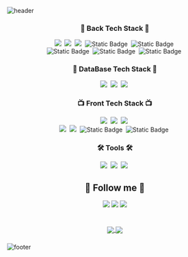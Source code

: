 
![header](https://capsule-render.vercel.app/api?type=slice&color=auto&customColorList=10&height=200&text=Woong&fontAlign=70&rotate=13&fontAlignY=25&descAlign=60&descAlignY=44&animation=twinkling)

<h3 align="center">🍳 Back Tech Stack 🍳</h3>
<p align="center">
  <img src="https://img.shields.io/badge/Java-007396?style=for-the-badge&logo=Java&logoColor=white"/></a>&nbsp
  <img src="https://img.shields.io/badge/SpringBoot-6DB33F?style=for-the-badge&logo=Spring&logoColor=white"/></a>&nbsp
  <img src="https://img.shields.io/badge/spring%20security-%236DB33F?style=for-the-badge&logo=springsecurity&logoColor=fff">&nbsp
  <img alt="Static Badge" src="https://img.shields.io/badge/JSON-%23000?style=for-the-badge&logo=json&logoColor=fff">&nbsp
  <img alt="Static Badge" src="https://img.shields.io/badge/JWT-%23000?style=for-the-badge&logo=jsonwebtokens&logoColor=fff">&nbsp
  <br/>
  <img alt="Static Badge" src="https://img.shields.io/badge/Python-%233776AB?style=for-the-badge&logo=python&logoColor=fff">&nbsp
  <img alt="Static Badge" src="https://img.shields.io/badge/OpenCV-%235C3EE8?style=for-the-badge&logo=opencv&logoColor=fff">&nbsp
  <img alt="Static Badge" src="https://img.shields.io/badge/numpy-%23013243?style=for-the-badge&logo=numpy&logoColor=fff">&nbsp
</p>

<h3 align="center">💽 DataBase Tech Stack 💽</h3>
<p align="center">
  <img src="https://img.shields.io/badge/MySql-E6B91E?style=for-the-badge&logo=MySql&logoColor=white"/></a>&nbsp
  <img src="https://img.shields.io/badge/Maria-00599C?style=for-the-badge&logo=mariadb&logoColor=white"/></a>&nbsp
  <img src="https://img.shields.io/badge/dbeaver-%23382923?style=for-the-badge&logo=dbeaver&logoColor=white"></a>&nbsp
</p>

<h3 align="center">📺 Front Tech Stack 📺</h3>
<p align="center">
  <img src="https://img.shields.io/badge/ES6-ffb13b?style=for-the-badge&logo=javascript&logoColor=white"/></a>&nbsp 
  <img src="https://img.shields.io/badge/css-1572B6?style=for-the-badge&logo=css3&logoColor=white"/></a>&nbsp
  <img src="https://img.shields.io/badge/HTML-00599C?style=for-the-badge&logo=html5&logoColor=white"/></a>&nbsp
  <br/>
  <img src="https://img.shields.io/badge/React-005571?style=for-the-badge&logo=React&logoColor=white"/></a>&nbsp
  <img src="https://img.shields.io/badge/TypeScript-005571?style=for-the-badge&logo=ts-node&logoColor=white"/></a>&nbsp
  <img alt="Static Badge" src="https://img.shields.io/badge/jquery-%230769AD?style=for-the-badge&logo=jquery&logoColor=fff">&nbsp
  <img alt="Static Badge" src="https://img.shields.io/badge/recoil-%233578E5?style=for-the-badge&logo=recoil&logoColor=fff">&nbsp
</p>

<h3 align="center">🛠 Tools 🛠</h3>
<p align="center">
  <img src="https://img.shields.io/badge/Visual Studio Code-DB3552?style=for-the-badge&logo=visualstudiocode&logoColor=white"/></a>&nbsp
  <img src="https://img.shields.io/badge/Eclipse IDE-11B48A?style=for-the-badge&logo=EclipseIDE&logoColor=white"/></a>&nbsp
  <img src="https://img.shields.io/badge/GitHub-333664?style=for-the-badge&logo=GitHub&logoColor=white"/></a>&nbsp
</p>

<div align="center">
  
## 🌈 Follow me 🌈 <br>
  <a href="mailto:jin02014@gmail.com"><img src="https://img.shields.io/badge/Gmail-FF8383?style=for-the-badge&logo=Gmail&logoColor=white&link=mailto:jin02014@gmail.com"/></a>
  <a href="mailto:jin02014@naver.com"><img src="https://img.shields.io/badge/Nmail-03C75A?style=for-the-badge&logo=naver&logoColor=white&link=mailto:jin02014@naver.com"/></a>
  <a href="https://www.notion.so/API-0ad535e4694a4d3b85dec9dfedd59a82"><img src="https://img.shields.io/badge/notion-EAEAEA?style=for-the-badge&logo=notion&logoColor=black&link=https://www.notion.so/API-0ad535e4694a4d3b85dec9dfedd59a82"/></a>
  <br><br>
</div>
  
###

<div align="center">
  <a href="https://github.com/jungunman">
    <img align="center" src="https://github-readme-stats.vercel.app/api?username=jungunman&hide_title=true&show_icons=true&theme=nord" />
  </a>
   <a href="https://github.com/jungunman">
    <img align="center" src="https://github-readme-stats.vercel.app/api/top-langs/?username=jungunman&layout=compact&show_icons=true&show_owner=true&hide_title=false&theme=nord" />
  </a>
</div>

###

![footer](https://capsule-render.vercel.app/api?type=slice&color=auto&customColorList=10&height=200&fontAlign=70&rotate=13&fontAlignY=25&descAlign=60&descAlignY=44&animation=twinkling&section=footer)
